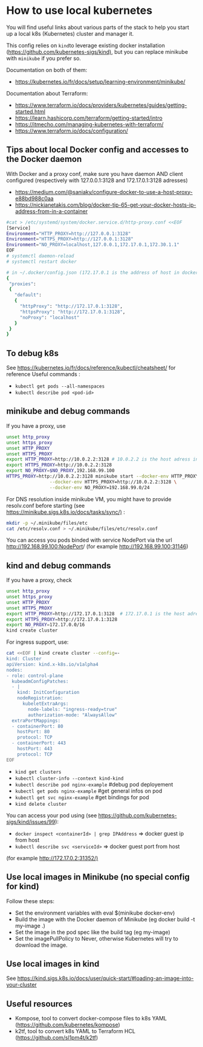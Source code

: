 # How to use local kubernetes

You will find useful links about various parts of the stack to help you start up a local k8s (Kubernetes) cluster and manager it.

This config relies on `kind`to leverage existing docker installation (<https://github.com/kubernetes-sigs/kind)>, but you can replace minikube with `minikube` if you prefer so.

Documentation on both of them:

- <https://kubernetes.io/fr/docs/setup/learning-environment/minikube/>

Documentation about Terraform:

- <https://www.terraform.io/docs/providers/kubernetes/guides/getting-started.html>
- <https://learn.hashicorp.com/terraform/getting-started/intro>
- <https://itmecho.com/managing-kubernetes-with-terraform/>
- <https://www.terraform.io/docs/configuration/>

## Tips about local Docker config and accesses to the Docker daemon

With Docker and a proxy conf, make sure you have daemon AND client configured
(respectively with 127.0.0.1:3128 and 172.17.0.1:3128 adresses)

- <https://medium.com/@saniaky/configure-docker-to-use-a-host-proxy-e88bd988c0aa>
- <https://nickjanetakis.com/blog/docker-tip-65-get-your-docker-hosts-ip-address-from-in-a-container>

```bash
#cat > /etc/systemd/system/docker.service.d/http-proxy.conf <<EOF
[Service]
Environment="HTTP_PROXY=http://127.0.0.1:3128"
Environment="HTTPS_PROXY=http://127.0.0.1:3128"
Environment="NO_PROXY=localhost,127.0.0.1,172.17.0.1,172.30.1.1"
EOF
# systemctl daemon-reload
# systemctl restart docker

# in ~/.docker/config.json (172.17.0.1 is the address of host in docker container)
{
 "proxies":
 {
   "default":
   {
     "httpProxy": "http://172.17.0.1:3128",
     "httpsProxy": "http://172.17.0.1:3128",
     "noProxy": "localhost"
   }
 }
}
```

## To debug k8s

See <https://kubernetes.io/fr/docs/reference/kubectl/cheatsheet/> for reference
Useful commands :

- `kubectl get pods --all-namespaces`
- `kubectl describe pod <pod-id>`

## minikube and debug commands

If you have a proxy, use

```bash
unset http_proxy
unset https_proxy
unset HTTP_PROXY
unset HTTPS_PROXY
export HTTP_PROXY=http://10.0.2.2:3128 # 10.0.2.2 is the host adress in virtualbox VM
export HTTPS_PROXY=http://10.0.2.2:3128
export NO_PROXY=$NO_PROXY,192.168.99.100
HTTPS_PROXY=http://10.0.2.2:3128 minikube start --docker-env HTTP_PROXY=http://10.0.2.2:3128 \
                --docker-env HTTPS_PROXY=http://10.0.2.2:3128 \
                --docker-env NO_PROXY=192.168.99.0/24
```

For DNS resolution inside minikube VM, you might have to provide resolv.conf before starting
(see <https://minikube.sigs.k8s.io/docs/tasks/sync/)> :

```bash
mkdir -p ~/.minikube/files/etc
cat /etc/resolv.conf > ~/.minikube/files/etc/resolv.conf
```

You can access you pods binded with service NodePort via the url <http://192.168.99.100:NodePort>/
(for example <http://192.168.99.100:31146>)

## kind and debug commands

If you have a proxy, check

```bash
unset http_proxy
unset https_proxy
unset HTTP_PROXY
unset HTTPS_PROXY
export HTTP_PROXY=http://172.17.0.1:3128  # 172.17.0.1 is the host adress in docker-in-docker(dind)
export HTTPS_PROXY=http://172.17.0.1:3128
export NO_PROXY=172.17.0.0/16
kind create cluster
```

For ingress support, use:

```bash
cat <<EOF | kind create cluster --config=-
kind: Cluster
apiVersion: kind.x-k8s.io/v1alpha4
nodes:
- role: control-plane
  kubeadmConfigPatches:
  - |
    kind: InitConfiguration
    nodeRegistration:
      kubeletExtraArgs:
        node-labels: "ingress-ready=true"
        authorization-mode: "AlwaysAllow"
  extraPortMappings:
  - containerPort: 80
    hostPort: 80
    protocol: TCP
  - containerPort: 443
    hostPort: 443
    protocol: TCP
EOF
```

- `kind get clusters`
- `kubectl cluster-info --context kind-kind`
- `kubectl describe pod nginx-example` #debug pod deployement
- `kubectl get pods nginx-example` #get general infos on pod
- `kubectl get svc nginx-example` #get bindings for pod
- `kind delete cluster`

You can access your pod using (see <https://github.com/kubernetes-sigs/kind/issues/99>):

- `docker inspect <containerId> | grep IPAddress` => docker guest ip from host
- `kubectl describe svc <serviceId>` => docker guest port from host

(for example <http://172.17.0.2:31352/)>

## Use local images in Minikube (no special config for kind)

Follow these steps:

- Set the environment variables with eval $(minikube docker-env)
- Build the image with the Docker daemon of Minikube (eg docker build -t my-image .)
- Set the image in the pod spec like the build tag (eg my-image)
- Set the imagePullPolicy to Never, otherwise Kubernetes will try to download the image.

## Use local images in kind

See <https://kind.sigs.k8s.io/docs/user/quick-start/#loading-an-image-into-your-cluster>

## Useful resources

- Kompose, tool to convert docker-compose files to k8s YAML (<https://github.com/kubernetes/kompose>)
- k2tf, tool to convert k8s YAML to Terraform HCL (<https://github.com/sl1pm4t/k2tf>)
